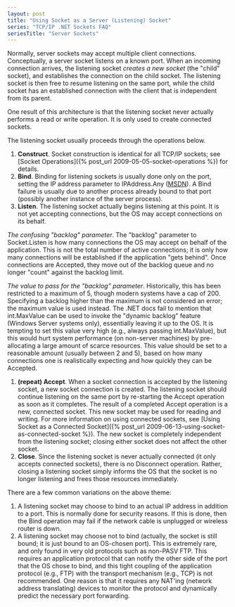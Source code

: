 ```yaml
---
layout: post
title: "Using Socket as a Server (Listening) Socket"
series: "TCP/IP .NET Sockets FAQ"
seriesTitle: "Server Sockets"
---
```

Normally, server sockets may accept multiple client connections. Conceptually, a server socket listens on a known port. When an incoming connection arrives, the listening socket _creates a new socket_ (the "child" socket), and establishes the connection on the child socket. The listening socket is then free to resume listening on the same port, while the child socket has an established connection with the client that is independent from its parent.

One result of this architecture is that the listening socket never actually performs a read or write operation. It is only used to create connected sockets.

The listening socket usually proceeds through the operations below.

1. **Construct**. Socket construction is identical for all TCP/IP sockets; see [Socket Operations]({% post_url 2009-05-05-socket-operations %}) for details.
1. **Bind**. Binding for listening sockets is usually done only on the port, setting the IP address parameter to IPAddress.Any ([MSDN](http://msdn.microsoft.com/en-us/library/system.net.ipaddress.any.aspx)). A Bind failure is usually due to another process already bound to that port (possibly another instance of the server process).
1. **Listen**. The listening socket actually begins listening at this point. It is not yet accepting connections, but the OS may accept connections on its behalf.  

_The confusing "backlog" parameter_. The "backlog" parameter to Socket.Listen is how many connections the OS may accept on behalf of the application. This is not the total number of active connections; it is only how many connections will be established if the application "gets behind". Once connections are Accepted, they move out of the backlog queue and no longer "count" against the backlog limit.  

_The value to pass for the "backlog" parameter_. Historically, this has been restricted to a maximum of 5, though modern systems have a cap of 200. Specifying a backlog higher than the maximum is not considered an error; the maximum value is used instead. The .NET docs fail to mention that int.MaxValue can be used to invoke the "dynamic backlog" feature (Windows Server systems only), essentially leaving it up to the OS. It is tempting to set this value very high (e.g., always passing int.MaxValue), but this would hurt system performance (on non-server machines) by pre-allocating a large amount of scarce resources. This value should be set to a reasonable amount (usually between 2 and 5), based on how many connections one is realistically expecting and how quickly they can be Accepted.
1. **(repeat) Accept**. When a socket connection is accepted by the listening socket, a new socket connection is created. The listening socket should continue listening on the same port by re-starting the Accept operation as soon as it completes. The result of a completed Accept operation is a new, connected socket. This new socket may be used for reading and writing. For more information on using connected sockets, see [Using Socket as a Connected Socket]({% post_url 2009-06-13-using-socket-as-connected-socket %}). The new socket is completely independent from the listening socket; closing either socket does not affect the other socket.
1. **Close**. Since the listening socket is never actually connected (it only accepts connected sockets), there is no Disconnect operation. Rather, closing a listening socket simply informs the OS that the socket is no longer listening and frees those resources immediately.

There are a few common variations on the above theme:

 1. A listening socket may choose to bind to an actual IP address in addition to a port. This is normally done for security reasons. If this is done, then the Bind operation may fail if the network cable is unplugged or wireless router is down.
 1. A listening socket may choose not to bind (actually, the socket is still bound; it is just bound to an OS-chosen port). This is extremely rare, and only found in very old protocols such as non-PASV FTP. This requires an application protocol that can notify the other side of the port that the OS chose to bind, and this tight coupling of the application protocol (e.g., FTP) with the transport mechanism (e.g., TCP) is not recommended. One reason is that it requires any NAT'ing (network address translating) devices to monitor the protocol and dynamically predict the necessary port forwarding.
